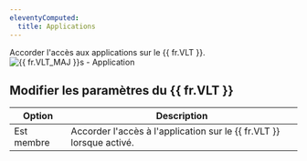 ```yaml
---
eleventyComputed:
  title: Applications
---
```

Accorder l'accès aux applications sur le {{ fr.VLT }}.
![{{ fr.VLT_MAJ }}s - Application](https://cdnweb.devolutions.net/docs/docs_en_server_ServerOp8070.png)

## Modifier les paramètres du {{ fr.VLT }}
| Option    | Description                                                                 |
|-----------|-----------------------------------------------------------------------------|
| Est membre | Accorder l'accès à l'application sur le {{ fr.VLT }} lorsque activé.        |
